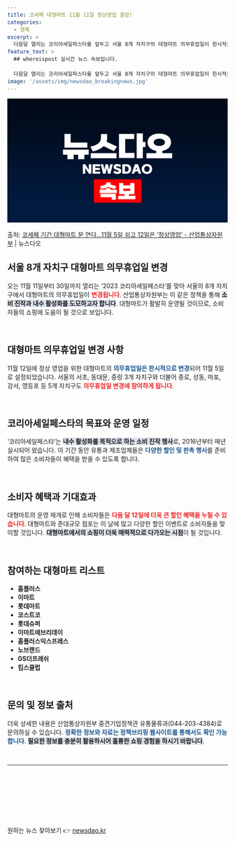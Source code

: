 ```yaml
---
title: 코세페 대형마트 11월 11일 정상영업 결정!
categories:
  - 경제
excerpt: >
  다음달 열리는 코리아세일파스타를 앞두고 서울 8개 자치구의 대형마트 의무휴업일이 한시적으로 변경된다. 산업통…
feature_text: >
  ## whereispost 실시간 뉴스 속보입니다.

  다음달 열리는 코리아세일파스타를 앞두고 서울 8개 자치구의 대형마트 의무휴업일이 한시적으로 변경된다. 산업통…
image: '/assets/img/newsdao_breakingnews.jpg'
---
```


![뉴스다오 속보](/assets/img/newsdao_breakingnews.jpg)

<p>출처: <a href="https://newsdao.kr/2326" rel="dofollow">코세페 기간 대형마트 문 연다…11월 5일 쉬고 12일은 ‘정상영업’ - 산업통상자원부</a> | 뉴스다오</p>

<h2 data-ke-size="size26">서울 8개 자치구 대형마트 의무휴업일 변경</h2>

<p data-ke-size="size16">오는 11월 11일부터 30일까지 열리는 ‘2023 코리아세일페스타’를 맞아 서울의 8개 자치구에서 대형마트의 의무휴업일이 <b><span style="color: #ee2323;">변경됩니다</span></b>. 산업통상자원부는 이 같은 정책을 통해 <b><span style="background-color: #21538527;">소비 진작과 내수 활성화를 도모하고자 합니다</span></b>. 대형마트가 활발히 운영될 것이므로, 소비자들의 쇼핑에 도움이 될 것으로 보입니다.</p>

<p data-ke-size="size16">&nbsp;</p>

<h2 data-ke-size="size26">대형마트 의무휴업일 변경 사항</h2>

<p data-ke-size="size16">11월 12일에 정상 영업을 위한 대형마트의 <b><span style="color: #1a5490;">의무휴업일은 한시적으로 변경</span></b>되어 11월 5일로 설정되었습니다. 서울의 서초, 동대문, 중랑 3개 자치구와 더불어 종로, 성동, 마포, 강서, 영등포 등 5개 자치구도 <b><span style="color: #ee2323;">의무휴업일 변경에 참여하게 됩니다</span></b>.</p>

<p data-ke-size="size16">&nbsp;</p>

<h2 data-ke-size="size26">코리아세일페스타의 목표와 운영 일정</h2>

<p data-ke-size="size16">‘코리아세일페스타’는 <b><span style="background-color: #21538527;">내수 활성화를 목적으로 하는 소비 진작 행사</span></b>로, 2016년부터 매년 실시되어 왔습니다. 이 기간 동안 유통과 제조업체들은 <b><span style="color: #1a5490;">다양한 할인 및 판촉 행사</span></b>를 준비하여 많은 소비자들이 혜택을 받을 수 있도록 합니다.</p>

<p data-ke-size="size16">&nbsp;</p>

<h2 data-ke-size="size26">소비자 혜택과 기대효과</h2>

<p data-ke-size="size16">대형마트의 운영 재개로 인해 소비자들은 <b><span style="color: #ee2323;">다음 달 12일에 더욱 큰 할인 혜택을 누릴 수 있습니다</span></b>. 대형마트와 준대규모 점포는 이 날에 많고 다양한 할인 이벤트로 소비자들을 맞이할 것입니다. <b><span style="background-color: #21538527;">대형마트에서의 쇼핑이 더욱 매력적으로 다가오는 시점</span></b>이 될 것입니다.</p>

<p data-ke-size="size16">&nbsp;</p>

<h2 data-ke-size="size26">참여하는 대형마트 리스트</h2>

<ul>
    <li><b>홈플러스</b></li>
    <li><b>이마트</b></li>
    <li><b>롯데마트</b></li>
    <li><b>코스트코</b></li>
    <li><b>롯데슈퍼</b></li>
    <li><b>이마트에브리데이</b></li>
    <li><b>홈플러스익스프레스</b></li>
    <li><b>노브랜드</b></li>
    <li><b>GS더프레쉬</b></li>
    <li><b>킴스클럽</b></li>
</ul>

<p data-ke-size="size16">&nbsp;</p>

<h2 data-ke-size="size26">문의 및 정보 출처</h2>

<p data-ke-size="size16">더욱 상세한 내용은 산업통상자원부 중견기업정책관 유통물류과(044-203-4384)로 문의하실 수 있습니다. <b><span style="color: #1a5490;">정확한 정보와 자료는 정책브리핑 웹사이트를 통해서도 확인 가능합니다</span></b>. <b><span style="background-color: #21538527;">필요한 정보를 충분히 활용하시어 훌륭한 쇼핑 경험을 하시기 바랍니다</span></b>.</p>

<p data-ke-size="size16">&nbsp;</p>

<hr>

<p data-ke-size="size16">&nbsp;</p>

<p data-ke-size="size16">&nbsp;</p>

<p data-ke-size="size16">&nbsp;</p>

<p data-ke-size="size16">&nbsp;</p> 

원하는 뉴스 찾아보기 👉 <a href="https://newsdao.kr" rel="dofollow">newsdao.kr</a>


